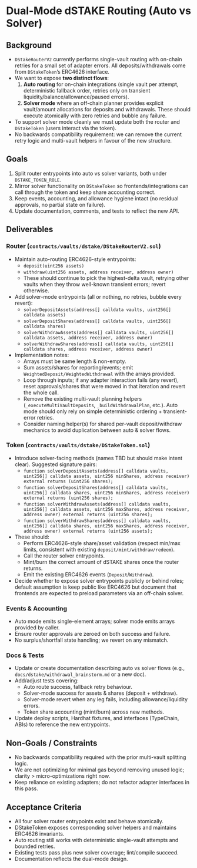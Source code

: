 # Dual-Mode dSTAKE Routing (Auto vs Solver)

## Background
- `DStakeRouterV2` currently performs single-vault routing with on-chain retries for a small set of adapter errors. All deposits/withdrawals come from `DStakeToken`’s ERC4626 interface.
- We want to expose **two distinct flows**:
  1. **Auto routing** for on-chain integrations (single vault per attempt, deterministic fallback order, retries only on transient liquidity/balance/allowance/paused errors).
  2. **Solver mode** where an off-chain planner provides explicit vault/amount allocations for deposits and withdrawals. These should execute atomically with zero retries and bubble any failure.
- To support solver mode cleanly we must update both the router and `DStakeToken` (users interact via the token).
- No backwards compatibility requirement: we can remove the current retry logic and multi-vault helpers in favour of the new structure.

## Goals
1. Split router entrypoints into auto vs solver variants, both under `DSTAKE_TOKEN_ROLE`.
2. Mirror solver functionality on `DStakeToken` so frontends/integrations can call through the token and keep share accounting correct.
3. Keep events, accounting, and allowance hygiene intact (no residual approvals, no partial state on failure).
4. Update documentation, comments, and tests to reflect the new API.

## Deliverables
### Router (`contracts/vaults/dstake/DStakeRouterV2.sol`)
- Maintain auto-routing ERC4626-style entrypoints:
  - `deposit(uint256 assets)`
  - `withdraw(uint256 assets, address receiver, address owner)`
  - These should continue to pick the highest-delta vault, retrying other vaults when they throw well-known transient errors; revert otherwise.
- Add solver-mode entrypoints (all or nothing, no retries, bubble every revert):
  - `solverDepositAssets(address[] calldata vaults, uint256[] calldata assets)`
  - `solverDepositShares(address[] calldata vaults, uint256[] calldata shares)`
  - `solverWithdrawAssets(address[] calldata vaults, uint256[] calldata assets, address receiver, address owner)`
  - `solverWithdrawShares(address[] calldata vaults, uint256[] calldata shares, address receiver, address owner)`
- Implementation notes:
  - Arrays must be same length & non-empty.
  - Sum assets/shares for reporting/events; emit `WeightedDeposit/WeightedWithdrawal` with the arrays provided.
  - Loop through inputs; if any adapter interaction fails (any revert), reset approvals/shares that were moved in that iteration and revert the whole call.
  - Remove the existing multi-vault planning helpers (`_executeMultiVaultDeposits`, `_buildWithdrawalPlan`, etc.). Auto mode should only rely on simple deterministic ordering + transient-error retries.
  - Consider naming helper(s) for shared per-vault deposit/withdraw mechanics to avoid duplication between auto & solver flows.

### Token (`contracts/vaults/dstake/DStakeToken.sol`)
- Introduce solver-facing methods (names TBD but should make intent clear). Suggested signature pairs:
  - `function solverDepositAssets(address[] calldata vaults, uint256[] calldata assets, uint256 minShares, address receiver) external returns (uint256 shares);`
  - `function solverDepositShares(address[] calldata vaults, uint256[] calldata shares, uint256 minShares, address receiver) external returns (uint256 shares);`
  - `function solverWithdrawAssets(address[] calldata vaults, uint256[] calldata assets, uint256 maxShares, address receiver, address owner) external returns (uint256 shares);`
  - `function solverWithdrawShares(address[] calldata vaults, uint256[] calldata shares, uint256 maxShares, address receiver, address owner) external returns (uint256 assets);`
- These should:
  - Perform ERC4626-style share/asset validation (respect min/max limits, consistent with existing `deposit/mint/withdraw/redeem`).
  - Call the router solver entrypoints.
  - Mint/burn the correct amount of dSTAKE shares once the router returns.
  - Emit the existing ERC4626 events (`Deposit`/`Withdraw`).
- Decide whether to expose solver entrypoints publicly or behind roles; default assumption is keep public like ERC4626 but document that frontends are expected to preload parameters via an off-chain solver.

### Events & Accounting
- Auto mode emits single-element arrays; solver mode emits arrays provided by caller.
- Ensure router approvals are zeroed on both success and failure.
- No surplus/shortfall state handling; we revert on any mismatch.

### Docs & Tests
- Update or create documentation describing auto vs solver flows (e.g., `docs/dstake/withdrawal_brainstorm.md` or a new doc).
- Add/adjust tests covering:
  - Auto route success, fallback retry behaviour.
  - Solver-mode success for assets & shares (deposit + withdraw).
  - Solver-mode revert when any leg fails, including allowance/liquidity errors.
  - Token share accounting (mint/burn) across new methods.
- Update deploy scripts, Hardhat fixtures, and interfaces (TypeChain, ABIs) to reference the new entrypoints.

## Non-Goals / Constraints
- No backwards compatibility required with the prior multi-vault splitting logic.
- We are not optimizing for minimal gas beyond removing unused logic; clarity > micro-optimizations right now.
- Keep reliance on existing adapters; do not refactor adapter interfaces in this pass.

## Acceptance Criteria
- All four solver router entrypoints exist and behave atomically.
- DStakeToken exposes corresponding solver helpers and maintains ERC4626 invariants.
- Auto routing still works with deterministic single-vault attempts and bounded retries.
- Existing tests pass plus new solver coverage; lint/compile succeed.
- Documentation reflects the dual-mode design.

